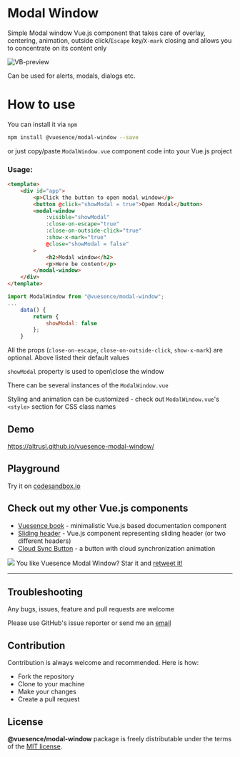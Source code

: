 # Modal Window

Simple Modal window Vue.js component that takes care of overlay, centering, animation, outside click/`Escape` key/`X-mark` closing and allows you to concentrate on its content only

![VB-preview](https://vuesence.github.io/modal-window/vmw.gif)

Can be used for alerts, modals, dialogs etc.

# How to use

You can install it via `npm` 

```bash
npm install @vuesence/modal-window --save
```
or just copy/paste `ModalWindow.vue` component code into your Vue.js project

### Usage:

```html
<template>
	<div id="app">
		<p>Click the button to open modal window</p>
		<button @click="showModal = true">Open Modal</button>		
		<modal-window
			:visible="showModal"
			:close-on-escape="true"
			:close-on-outside-click="true"
			:show-x-mark="true"
			@close="showModal = false"
		>
			<h2>Modal window</h2>
			<p>Here be content</p>
		</modal-window>
	</div>
</template>
```

```javascript
import ModalWindow from "@vuesence/modal-window";
...
	data() {
		return {
			showModal: false
		};
	}
```

All the props (`close-on-escape`, `close-on-outside-click`, `show-x-mark`) are optional. 
Above listed their default values

`showModal` property is used to open\close the window

There can be several instances of the `ModalWindow.vue`

Styling and animation can be customized - check out `ModalWindow.vue`'s `<style>` section for CSS class names

## Demo

<a href="https://altrusl.github.io/vuesence-modal-window/" target="_blank">https://altrusl.github.io/vuesence-modal-window/</a>


## Playground

Try it on <a href="https://codesandbox.io/s/modal-window-kq9cw" target="_blank">codesandbox.io</a>

<!-- > ! The version on `codesandbox.io` might be slightly out of date -->


## Check out my other Vue.js components

- <a href="https://github.com/altrusl/vuesence-book" target="_blank">Vuesence book</a> - minimalistic Vue.js based documentation component
- <a href="https://github.com/altrusl/vuesence-sliding-header" target="_blank">Sliding header</a> - Vue.js component representing sliding header (or two different headers)
- <a href="https://github.com/altrusl/vuesence-cloud-sync-button" target="_blank">Cloud Sync Button</a> - a button with cloud synchronization animation
<!-- - <a href="https://github.com/altrusl/vuesence-modal-window" target="_blank">Modal Window</a> - simple lightweight Modal Window Vue.js component -->

<img src="https://imgur.com/A92i02A.png" />
You like Vuesence Modal Window? Star it and <a href="https://twitter.com/vuesence/status/1282213709918732289?s=20">retweet it!</a>

-------

## Troubleshooting

Any bugs, issues, feature and pull requests are welcome

Please use GitHub's issue reporter or send me an <a href="mailto:ruslan.makarov@gmail.com">email</a>


## Contribution

Contribution is always welcome and recommended. Here is how:

-   Fork the repository
-   Clone to your machine
-   Make your changes
-   Create a pull request

## License

**@vuesence/modal-window** package is freely distributable under the terms of the [MIT license](LICENSE).
